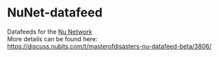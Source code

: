 # NuNet-datafeed

Datafeeds for the [Nu Network](https://nubits.com/)  
More details can be found here: https://discuss.nubits.com/t/masterofdisasters-nu-datafeed-beta/3806/